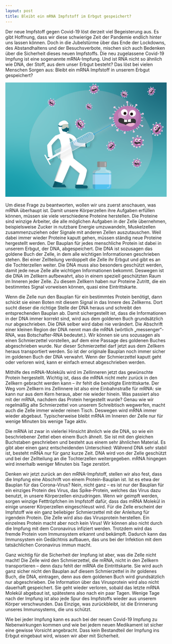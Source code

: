```yaml
---
layout: post
title: Bleibt ein mRNA Impfstoff im Erbgut gespeichert?
---
```


Der neue Impfstoff gegen Covid-19 löst derzeit viel Begeisterung aus. Es gibt Hoffnung, dass wir diese schwierige Zeit der Pandemie endlich hinter uns lassen können. Doch in die Jubelstürme über das Ende der Lockdowns, des Abstandhaltens und der Besuchsverbote, mischen sich auch Bedenken über die Sicherheit dieses neuen Impfstoffs. Die neu zugelassene Covid-19 Impfung ist eine sogenannte mRNA-Impfung. Und ist RNA nicht so 
ähnlich wie DNA, der Stoff, aus dem unser Erbgut besteht? Das löst bei vielen Menschen Sorgen aus: Bleibt ein mRNA Impfstoff in unserem Erbgut gespeichert?

![image](/images/coronavirus-impfung-alexandra-koch.png)

Um diese Frage zu beantworten, wollen wir uns zuerst anschauen, was mRNA überhaupt ist. Damit unsere Körperzellen ihre Aufgaben erfüllen können, müssen sie viele verschiedene Proteine herstellen. Die Proteine sind winzige Arbeiter, die alle möglichen Aufgaben in der Zelle übernehmen, beispielsweise Zucker in nutzbare Energie umzuwandeln, Muskelzellen zusammenzuziehen oder Signale mit anderen Zellen auszutauschen. Weil dabei immer wieder Proteine kaputt gehen, müssen ständig neue Proteine hergestellt werden. Der Bauplan für jedes menschliche Protein ist dabei in unserem Erbgut, der DNA, abgespeichert. Die DNA ist sozusagen das goldene Buch der Zelle, in dem alle wichtigen Informationen geschrieben stehen. Bei einer Zellteilung verdoppelt die Zelle ihr Erbgut und gibt es an die Tochterzellen weiter. Die DNA muss also besonders geschützt werden, damit jede neue Zelle alle wichtigen Informationen bekommt. Deswegen ist die DNA im Zellkern aufbewahrt, also in einem speziell geschützten Raum im Inneren jeder Zelle. Zu diesem Zellkern haben nur Proteine Zutritt, die ein bestimmtes Signal vorweisen können, quasi eine Eintrittskarte.  

Wenn die Zelle nun den Bauplan für ein bestimmtes Protein benötigt, dann schickt sie einen Boten mit diesem Signal in das Innere des Zellkerns. Dort sucht dieser die richtige Stelle der DNA heraus und schreibt den entsprechenden Bauplan ab. Damit sichergestellt ist, dass die Informationen in der DNA immer korrekt sind, wird aus dem goldenen Buch grundsätzlich nur abgeschrieben. Die DNA selber wird dabei nie verändert. Die Abschrift einer kleinen Region der DNA nennt man die mRNA (wörtlich „messenger“-RNA, was Botschafter-RNA bedeutet.). Wir können sie uns sozusagen als einen Schmierzettel vorstellen, auf dem eine Passage des goldenen Buches abgeschrieben wurde. Nur dieser Schmierzettel darf jetzt aus dem Zellkern heraus transportiert werden. So ist der originale Bauplan noch immer sicher im goldenen Buch der DNA verwahrt. Wenn der Schmierzettel kaputt geht oder verloren wird, kann er einfach erneut abgeschrieben werden. 

Mithilfe des mRNA-Moleküls wird im Zellinneren jetzt das gewünschte Protein hergestellt. 
Wichtig ist, dass die mRNA nicht mehr zurück in den Zellkern gebracht werden kann – ihr fehlt die benötigte Eintrittskarte. Der Weg vom Zellkern ins Zellinnere ist also eine Einbahnstraße für mRNA: sie kann nur aus dem Kern heraus, aber nie wieder hinein. Was passiert also mit der mRNA, nachdem das Protein hergestellt wurde? Genau wie wir regelmäßig alte Schmierzettel von unserem Schreibtisch wegwerfen, macht auch die Zelle immer wieder reinen Tisch. Deswegen wird mRNA immer wieder abgebaut. Typischerweise bleibt mRNA im Inneren der Zelle nur für wenige Minuten bis wenige Tage aktiv.

Die mRNA ist zwar in vielerlei Hinsicht ähnlich wie die DNA, so wie ein beschriebener Zettel eben einem Buch ähnelt. Sie ist mit den gleichen Buchstaben geschrieben und besteht aus einem sehr ähnlichen Material. Es gibt aber einen ganz entscheidenden Unterschied: Während DNA sehr stabil ist, besteht mRNA nur für ganz kurze Zeit. DNA wird von der Zelle geschützt und bei der Zellteilung an die Tochterzellen weitergegeben. mRNA hingegen wird innerhalb weniger Minuten bis Tage zerstört.

Denken wir jetzt zurück an den mRNA-Impfstoff, stellen wir also fest, dass die Impfung eine Abschrift von einem Protein-Bauplan ist. Ist es etwa der Bauplan für das Corona-Virus? Nein, nicht ganz – es ist nur der Bauplan für ein einziges Protein des Virus, das Spike-Protein, welches das Virus dazu benutzt, in unsere Körperzellen einzudringen. Wenn wir geimpft werden, sorgen winzige Fetttröpfchen im Impfstoff dafür, dass das mRNA Molekül in einige unserer Körperzellen eingeschleust wird. Für die Zelle erscheint der Impfstoff wie ein ganz beliebiger Schmierzettel mit der Anleitung für irgendein Protein. Die Zelle wird also das Virusprotein herstellen. Ein einzelnes Protein macht aber noch kein Virus! Wir können also nicht durch die Impfung mit dem Coronavirus infiziert werden. Trotzdem wird das fremde Protein vom Immunsystem erkannt und bekämpft. Dadurch kann das Immunsystem ein Gedächtnis aufbauen, das uns bei der Infektion mit dem tatsächlichen Coronavirus immun macht. 

Ganz wichtig für die Sicherheit der Impfung ist aber, was die Zelle nicht macht! Die Zelle wird den Schmierzettel, die mRNA, nicht in den Zellkern transportieren – denn dazu fehlt der mRNA die Eintrittskarte. Sie wird auch ganz sicher nicht den Bauplan auf diesem Schmierzettel in ihr goldenes Buch, die DNA, eintragen, denn aus dem goldenen Buch wird grundsätzlich nur abgeschrieben. Die Information über das Virusprotein wird also nicht dauerhaft gespeichert. Sie geht wieder verloren, sobald das letzte mRNA Molekül abgebaut ist, spätestens also nach ein paar Tagen. Wenige Tage nach der Impfung ist also jede Spur des Impfstoffs wieder aus unserem Körper verschwunden. Das Einzige, was zurückbleibt, ist die Erinnerung unseres Immunsystems, die uns schützt. 

Wie bei jeder Impfung kann es auch bei der neuen Covid-19 Impfung zu Nebenwirkungen kommen und wie bei jedem neuen Medikament ist sicher eine gewisse Vorsicht angebracht. Dass kein Bestandteil der Impfung ins Erbgut eingebaut wird, wissen wir aber mit Sicherheit.
